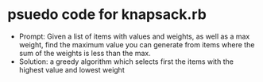 # psuedo code for knapsack.rb
* Prompt: Given a list of items with values and weights, as well as a max weight, find the maximum value you can generate from items where the sum of the weights is less than the max.
* Solution: a greedy algorithm which selects first the items with the highest value and lowest weight

